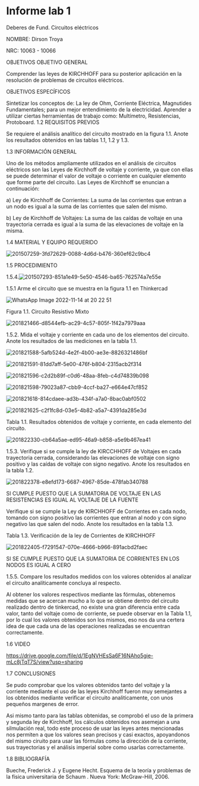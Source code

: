 # Informe lab 1
Deberes de Fund. Circuitos eléctricos 

NOMBRE: Dirson Troya

NRC: 10063 - 10066

OBJETIVOS
OBJETIVO GENERAL

Comprender las leyes de KIRCHHOFF para su posterior aplicación en la resolución de problemas de circuitos eléctricos.

OBJETIVOS ESPECÍFICOS

Sintetizar los conceptos de: La ley de Ohm, Corriente Eléctrica, Magnutides Fundamentales; para un mejor entendimiento de la electricidad.
Aprender a utilizar ciertas herramientas de trabajo como: Multímetro, Resistencias, Protoboard.
1.2 REQUISITOS PREVIOS

Se requiere el análisis analítico del circuito mostrado en la figura 1.1. Anote los resultados obtenidos en las tablas 1.1, 1.2 y 1.3.

1.3 INFORMACIÓN GENERAL

Uno de los métodos ampliamente utilizados en el análisis de circuitos eléctricos son las Leyes de Kirchhoff de voltaje y corriente, ya que con ellas se puede determinar el valor de voltaje o corriente en cualquier elemento que forme parte del circuito. Las Leyes de Kirchhoff se enuncian a continuación:

a) Ley de Kirchhoff de Corrientes: La suma de las corrientes que entran a un nodo es igual a la suma de las corrientes que salen del mismo.

b) Ley de Kirchhoff de Voltajes: La suma de las caídas de voltaje en una trayectoria cerrada es igual a la suma de las elevaciones de voltaje en la misma.

1.4 MATERIAL Y EQUIPO REQUERIDO

![201507259-3fd72629-0088-4d6d-b476-360ef62c9bc4](https://user-images.githubusercontent.com/117947198/201948858-9bdc1abb-f652-4b5a-b284-f0ebe1438b5a.jpg)


1.5 PROCEDIMIENTO

1.5.4.![201507293-851a1e49-5e50-4546-ba65-762574a7e55e](https://user-images.githubusercontent.com/117947198/201949040-764fdeb0-5133-474a-b11d-8748859c4509.jpg)

1.5.1 Arme el circuito que se muestra en la figura 1.1 en Thinkercad

![WhatsApp Image 2022-11-14 at 20 22 51](https://user-images.githubusercontent.com/117947198/201949483-ebac3828-ff6e-4222-86a8-54d7b0a31c7d.jpeg)

Figura 1.1. Circuito Resistivo Mixto

![201821466-d8544efb-ac29-4c57-805f-1f42a7979aaa](https://user-images.githubusercontent.com/117947198/201949677-dee5bf9d-f410-4e55-b98b-d57f754e8bf8.jpg)

1.5.2. Mida el voltaje y corriente en cada uno de los elementos del circuito. Anote los resultados de las mediciones en la tabla 1.1.

![201821588-5afb524d-4e2f-4b00-ae3e-8826321486bf](https://user-images.githubusercontent.com/117947198/201949870-eea73e64-73f6-4ac4-97ff-d72597c29adf.jpg)

![201821591-81dd7aff-5e00-476f-b804-2315acb2f314](https://user-images.githubusercontent.com/117947198/201950045-986979e2-eaf1-44e8-a2c3-a87fbddd0d16.jpg)

![201821596-c2d2b89f-c0d6-48aa-8feb-c4d74839b098](https://user-images.githubusercontent.com/117947198/201950110-47f84c14-90c8-4337-a346-3a24cbec19df.jpg)

![201821598-79023a87-cbb9-4ccf-ba27-e664e47cf852](https://user-images.githubusercontent.com/117947198/201950198-d0d0933b-fd1f-4a7d-8b8b-28f96c9a341c.jpg)

![201821618-814cdaee-ad3b-434f-a7a0-8bac0abf0502](https://user-images.githubusercontent.com/117947198/201950277-55f052fa-f58e-4054-966d-bc38c144e456.jpg)

![201821625-c2f1fc8d-03e5-4b82-a5a7-4391da285e3d](https://user-images.githubusercontent.com/117947198/201950339-45cf8312-24ea-4759-9ce0-e7b25406c8cd.jpg)

Tabla 1.1. Resultados obtenidos de voltaje y corriente, en cada elemento del circuito.

![201822330-cb64a5ae-ed95-46a9-b858-a5e9b467ea41](https://user-images.githubusercontent.com/117947198/201950398-97977c37-ae66-43ee-8a9f-c867a86a8167.jpg)

1.5.3. Verifique si se cumple la ley de KIRCCHHOFF de Voltajes en cada trayectoria cerrada, considerando las elevaciones de voltaje con signo positivo y las caídas de voltaje con signo negativo. Anote los resultados en la tabla 1.2.

![201822378-e8efd173-6687-4967-85de-478fab340788](https://user-images.githubusercontent.com/117947198/201950502-e677b309-a890-47f2-86ed-1827d998d329.jpg)

SI CUMPLE PUESTO QUE LA SUMATORIA DE VOLTAJE EN LAS RESISTENCIAS ES IGUAL AL VOLTAJE DE LA FUENTE

 Verifique si se cumple la Ley de KIRCHHOFF de Corrientes en cada nodo, tomando con signo positivo las corrientes que entran al nodo y con signo negativo las que salen del nodo. Anote los resultados en la tabla 1.3.

Tabla 1.3. Verificación de la ley de Corrientes de KIRCHHOFF

![201822405-f7291547-070e-4666-b966-891acbd2faec](https://user-images.githubusercontent.com/117947198/201950882-8298a199-1f9f-47bf-baf9-a14c476969d9.jpg)

SI SE CUMPLE PUESTO QUE LA SUMATORIA DE CORRIENTES EN LOS NODOS ES IGUAL A CERO

1.5.5. Compare los resultados medidos con los valores obtenidos al analizar el circuito analíticamente concluya al respecto.

Al obtener los valores respectivos mediante las fórmulas, obtenemos medidas que se acercan mucho a lo que se obtiene dentro del circuito realizado dentro de tinkercad, no existe una gran diferencia entre cada valor, tanto del voltaje como de corriente, se puede observar en la Tabla 1.1, por lo cual los valores obtenidos son los mismos, eso nos da una certera idea de que cada una de las operaciones realizadas se encuentran correctamente.

1.6 VIDEO

https://drive.google.com/file/d/1EgNVHEsSa6F16NAho5gie-mLc8jTqT7S/view?usp=sharing

1.7 CONCLUSIONES

Se pudo comprobar que los valores obtenidos tanto del voltaje y la corriente mediante el uso de las leyes Kirchhoff fueron muy semejantes a los obtenidos mediante verificar el circuito analiticamente, con unos pequeños margenes de error.

Asi mismo tanto para las tablas obtenidas, se comprobó el uso de la primera y segunda ley de Kirchhoff, los cálculos obtenidos nos asemejan a una silmulación real, todo este proceso de usar las leyes antes mencionadas nos permiten a que los valores sean precisos y casi exactos, apoyandonos del mismo ciruito para usar las fórmulas como la dirección de la corriente, sus trayectorias y el análisis imperial sobre como usarlas correctamente.

1.8 BIBLIOGRAFÍA

Bueche, Frederick J. y Eugene Hecht. Esquema de la teoría y problemas de la física universitaria de Schaum . Nueva York: McGraw-Hill, 2006.

